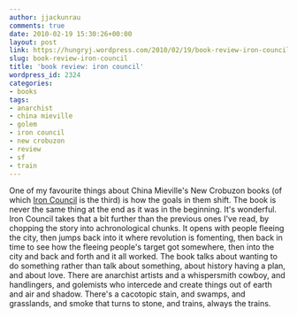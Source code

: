```yaml
---
author: jjackunrau
comments: true
date: 2010-02-19 15:30:26+00:00
layout: post
link: https://hungryj.wordpress.com/2010/02/19/book-review-iron-council/
slug: book-review-iron-council
title: 'book review: iron council'
wordpress_id: 2324
categories:
- books
tags:
- anarchist
- china mieville
- golem
- iron council
- new crobuzon
- review
- sf
- train
---
```


One of my favourite things about China Mieville's New Crobuzon books (of which [Iron Council](http://www.librarything.com/work/4813/book/53981975) is the third) is how the goals in them shift. The book is never the same thing at the end as it was in the beginning. It's wonderful. Iron Council takes that a bit further than the previous ones I've read, by chopping the story into achronological chunks. It opens with people fleeing the city, then jumps back into it where revolution is fomenting, then back in time to see how the fleeing people's target got somewhere, then into the city and back and forth and it all worked. The book talks about wanting to do something rather than talk about something, about history having a plan, and about love. There are anarchist artists and a whispersmith cowboy, and handlingers, and golemists who intercede and create things out of earth and air and shadow. There's a cacotopic stain, and swamps, and grasslands, and smoke that turns to stone, and trains, always the trains.
